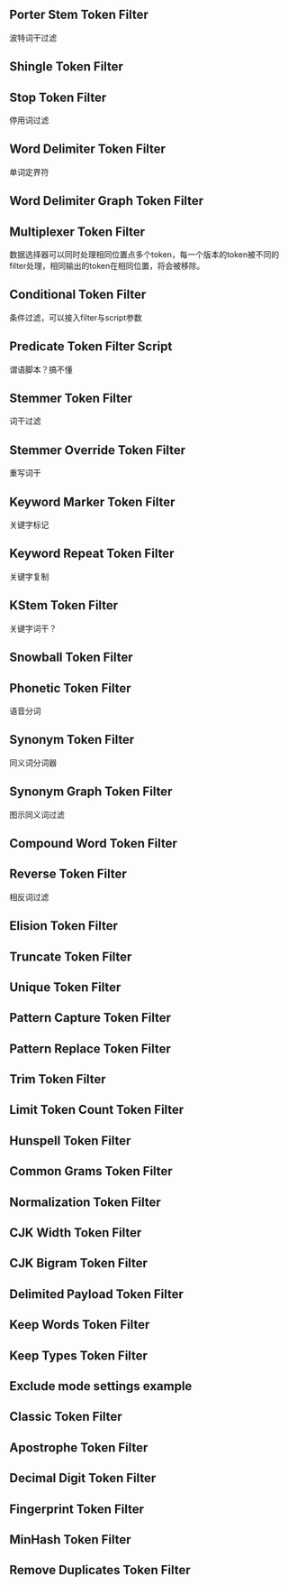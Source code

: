 ## Porter Stem Token Filter
波特词干过滤
## Shingle Token Filter
## Stop Token Filter
停用词过滤
## Word Delimiter Token Filter
单词定界符
## Word Delimiter Graph Token Filter
## Multiplexer Token Filter
数据选择器可以同时处理相同位置点多个token，每一个版本的token被不同的filter处理，相同输出的token在相同位置，将会被移除。
## Conditional Token Filter
条件过滤，可以接入filter与script参数
## Predicate Token Filter Script
谓语脚本？搞不懂
## Stemmer Token Filter
词干过滤
## Stemmer Override Token Filter
重写词干
## Keyword Marker Token Filter
关键字标记
## Keyword Repeat Token Filter
关键字复制
## KStem Token Filter
关键字词干？
## Snowball Token Filter
## Phonetic Token Filter
语音分词
## Synonym Token Filter
同义词分词器
## Synonym Graph Token Filter
图示同义词过滤
## Compound Word Token Filter
## Reverse Token Filter 
相反词过滤
## Elision Token Filter
## Truncate Token Filter
## Unique Token Filter
## Pattern Capture Token Filter
## Pattern Replace Token Filter
## Trim Token Filter
## Limit Token Count Token Filter
## Hunspell Token Filter
## Common Grams Token Filter
## Normalization Token Filter
## CJK Width Token Filter 
## CJK Bigram Token Filter
## Delimited Payload Token Filter
## Keep Words Token Filter
## Keep Types Token Filter
## Exclude mode settings example
## Classic Token Filter
## Apostrophe Token Filter
## Decimal Digit Token Filter
## Fingerprint Token Filter
## MinHash Token Filter
## Remove Duplicates Token Filter